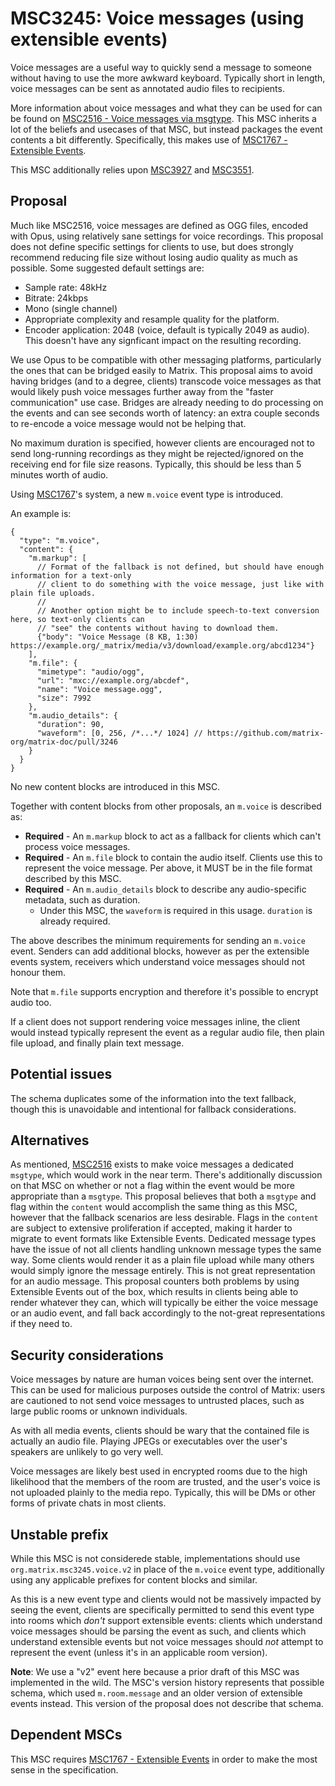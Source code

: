 # MSC3245: Voice messages (using extensible events)

Voice messages are a useful way to quickly send a message to someone without having to use the more
awkward keyboard. Typically short in length, voice messages can be sent as annotated audio files
to recipients.

More information about voice messages and what they can be used for can be found on
[MSC2516 - Voice messages via msgtype](https://github.com/matrix-org/matrix-doc/pull/2516). This
MSC inherits a lot of the beliefs and usecases of that MSC, but instead packages the event contents
a bit differently. Specifically, this makes use of [MSC1767 - Extensible Events](https://github.com/matrix-org/matrix-doc/pull/1767).

This MSC additionally relies upon [MSC3927](https://github.com/matrix-org/matrix-doc/pull/3927) and
[MSC3551](https://github.com/matrix-org/matrix-doc/pull/3551).

## Proposal

Much like MSC2516, voice messages are defined as OGG files, encoded with Opus, using relatively sane
settings for voice recordings. This proposal does not define specific settings for clients to use,
but does strongly recommend reducing file size without losing audio quality as much as possible. Some
suggested default settings are:

* Sample rate: 48kHz
* Bitrate: 24kbps
* Mono (single channel)
* Appropriate complexity and resample quality for the platform.
* Encoder application: 2048 (voice, default is typically 2049 as audio). This doesn't have any signficant
  impact on the resulting recording.

We use Opus to be compatible with other messaging platforms, particularly the ones that can be bridged
easily to Matrix. This proposal aims to avoid having bridges (and to a degree, clients) transcode
voice messages as that would likely push voice messages further away from the "faster communication"
use case. Bridges are already needing to do processing on the events and can see seconds worth of latency:
an extra couple seconds to re-encode a voice message would not be helping that.

No maximum duration is specified, however clients are encouraged not to send long-running recordings
as they might be rejected/ignored on the receiving end for file size reasons. Typically, this should
be less than 5 minutes worth of audio.

Using [MSC1767](https://github.com/matrix-org/matrix-doc/pull/1767)'s system, a new `m.voice` event
type is introduced.

An example is:

```json5
{
  "type": "m.voice",
  "content": {
    "m.markup": [
      // Format of the fallback is not defined, but should have enough information for a text-only
      // client to do something with the voice message, just like with plain file uploads.
      //
      // Another option might be to include speech-to-text conversion here, so text-only clients can
      // "see" the contents without having to download them.
      {"body": "Voice Message (8 KB, 1:30) https://example.org/_matrix/media/v3/download/example.org/abcd1234"}
    ],
    "m.file": {
      "mimetype": "audio/ogg",
      "url": "mxc://example.org/abcdef",
      "name": "Voice message.ogg",
      "size": 7992
    },
    "m.audio_details": {
      "duration": 90,
      "waveform": [0, 256, /*...*/ 1024] // https://github.com/matrix-org/matrix-doc/pull/3246
    }
  }
}
```

No new content blocks are introduced in this MSC.

Together with content blocks from other proposals, an `m.voice` is described as:

* **Required** - An `m.markup` block to act as a fallback for clients which can't process voice messages.
* **Required** - An `m.file` block to contain the audio itself. Clients use this to represent the voice
  message. Per above, it MUST be in the file format described by this MSC.
* **Required** - An `m.audio_details` block to describe any audio-specific metadata, such as duration.
  * Under this MSC, the `waveform` is required in this usage. `duration` is already required.

The above describes the minimum requirements for sending an `m.voice` event. Senders can add additional
blocks, however as per the extensible events system, receivers which understand voice messages should not
honour them.

Note that `m.file` supports encryption and therefore it's possible to encrypt audio too.

If a client does not support rendering voice messages inline, the client would instead typically represent
the event as a regular audio file, then plain file upload, and finally plain text message.

## Potential issues

The schema duplicates some of the information into the text fallback, though this is unavoidable
and intentional for fallback considerations.

## Alternatives

As mentioned, [MSC2516](https://github.com/matrix-org/matrix-doc/pull/2516) exists to make voice messages a
dedicated `msgtype`, which would work in the near term. There's additionally discussion on that MSC on whether
or not a flag within the event would be more appropriate than a `msgtype`. This proposal believes that both a
`msgtype` and flag within the `content` would accomplish the same thing as this MSC, however that the fallback
scenarios are less desirable. Flags in the `content` are subject to extensive proliferation if accepted, making
it harder to migrate to event formats like Extensible Events. Dedicated message types have the issue of not all
clients handling unknown message types the same way. Some clients would render it as a plain file upload while
many others would simply ignore the message entirely. This is not great representation for an audio message.
This proposal counters both problems by using Extensible Events out of the box, which results in clients being
able to render whatever they can, which will typically be either the voice message or an audio event, and fall
back accordingly to the not-great representations if they need to.

## Security considerations

Voice messages by nature are human voices being sent over the internet. This can be used for malicious purposes
outside the control of Matrix: users are cautioned to not send voice messages to untrusted places, such as large
public rooms or unknown individuals.

As with all media events, clients should be wary that the contained file is actually an audio file. Playing JPEGs
or executables over the user's speakers are unlikely to go very well.

Voice messages are likely best used in encrypted rooms due to the high likelihood that the members of the room are
trusted, and the user's voice is not uploaded plainly to the media repo. Typically, this will be DMs or other
forms of private chats in most clients.

## Unstable prefix

While this MSC is not considerede stable, implementations should use `org.matrix.msc3245.voice.v2` in place
of the `m.voice` event type, additionally using any applicable prefixes for content blocks and similar.

As this is a new event type and clients would not be massively impacted by seeing the event, clients are
specifically permitted to send this event type into rooms which *don't* support extensible events: clients
which understand voice messages should be parsing the event as such, and clients which understand extensible
events but not voice messages should *not* attempt to represent the event (unless it's in an applicable room
version).

**Note**: We use a "v2" event here because a prior draft of this MSC was implemented in the wild. The MSC's
version history represents that possible schema, which used `m.room.message` and an older version of extensible
events instead. This version of the proposal does not describe that schema.

## Dependent MSCs

This MSC requires [MSC1767 - Extensible Events](https://github.com/matrix-org/matrix-doc/pull/1767) in order
to make the most sense in the specification.
